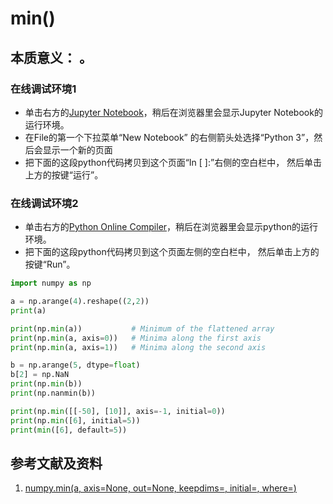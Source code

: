 # min()

## 本质意义： 。

### 在线调试环境1

- 单击右方的[Jupyter Notebook](https://mybinder.org/v2/gh/ipython/ipython-in-depth/master?filepath=binder/Index.ipynb)，稍后在浏览器里会显示Jupyter Notebook的运行环境。
- 在File的第一个下拉菜单“New Notebook” 的右侧箭头处选择“Python 3”，然后会显示一个新的页面
- 把下面的这段python代码拷贝到这个页面“In [ ]:”右侧的空白栏中， 然后单击上方的按键“运行”。

### 在线调试环境2

- 单击右方的[Python Online Compiler](https://trinket.io/python3/a5bd54189b)，稍后在浏览器里会显示python的运行环境。
- 把下面的这段python代码拷贝到这个页面左侧的空白栏中， 然后单击上方的按键“Run”。

```python
import numpy as np

a = np.arange(4).reshape((2,2))
print(a)

print(np.min(a))           # Minimum of the flattened array
print(np.min(a, axis=0))   # Minima along the first axis
print(np.min(a, axis=1))   # Minima along the second axis

b = np.arange(5, dtype=float)
b[2] = np.NaN
print(np.min(b))
print(np.nanmin(b))

print(np.min([[-50], [10]], axis=-1, initial=0))
print(np.min([6], initial=5))
print(min([6], default=5))
```

## 参考文献及资料

1. [numpy.min(a, axis=None, out=None, keepdims=<no value>, initial=<no value>, where=<no value>)](https://numpy.org/doc/stable/reference/generated/numpy.min.html#numpy.min)



